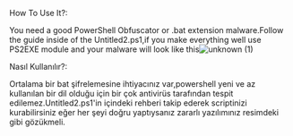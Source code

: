 How To Use It?:


You need a good PowerShell Obfuscator or .bat extension malware.Follow the guide inside of the Untitled2.ps1,if you make everything well use PS2EXE module and your malware will look like this![unknown (1)](https://user-images.githubusercontent.com/113838619/190902676-154c0aa4-8341-4ef3-95bf-5848aea77e2e.png)


Nasıl Kullanılır?:

Ortalama bir bat şifrelemesine ihtiyacınız var,powershell yeni ve az kullanılan bir dil olduğu için bir çok antivirüs tarafından tespit edilemez.Untitled2.ps1'in içindeki rehberi takip ederek scriptinizi kurabilirsiniz eğer her şeyi doğru yaptıysanız zararlı yazılımınız resimdeki gibi gözükmeli.
